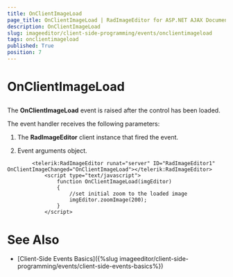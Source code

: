 ```yaml
---
title: OnClientImageLoad
page_title: OnClientImageLoad | RadImageEditor for ASP.NET AJAX Documentation
description: OnClientImageLoad
slug: imageeditor/client-side-programming/events/onclientimageload
tags: onclientimageload
published: True
position: 7
---
```


# OnClientImageLoad



## 

The **OnClientImageLoad** event is raised after the control has been loaded.

The event handler receives the following parameters:

1. The **RadImageEditor** client instance that fired the event.

1. Event arguments object.

````ASPNET
	    <telerik:RadImageEditor runat="server" ID="RadImageEditor1" OnClientImageChanged="OnClientImageLoad"></telerik:RadImageEditor>
			<script type="text/javascript">
				function OnClientImageLoad(imgEditor)
				{
					//set initial zoom to the loaded image
					imgEditor.zoomImage(200);
				}
			</script>
````



# See Also

 * [Client-Side Events Basics]({%slug imageeditor/client-side-programming/events/client-side-events-basics%})
